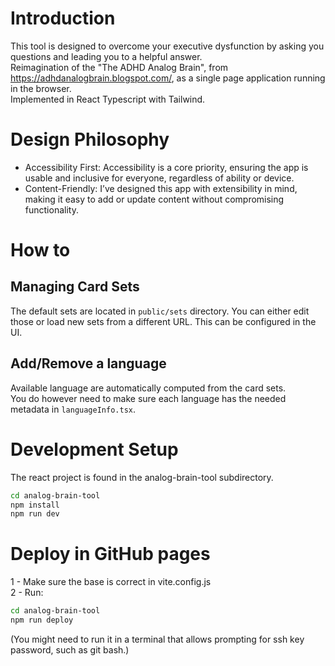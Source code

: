 # Introduction

This tool is designed to overcome your executive dysfunction by asking you questions and leading you to a helpful answer.  
Reimagination of the "The ADHD Analog Brain", from https://adhdanalogbrain.blogspot.com/, as a single page application running in the browser.  
Implemented in React Typescript with Tailwind.  

# Design Philosophy
- Accessibility First: Accessibility is a core priority, ensuring the app is usable and inclusive for everyone, regardless of ability or device.
- Content-Friendly: I’ve designed this app with extensibility in mind, making it easy to add or update content without compromising functionality.


# How to
## Managing Card Sets
The default sets are located in `public/sets` directory. You can either edit those or load new sets from a different URL. This can be configured in the UI.  

## Add/Remove a language
Available language are automatically computed from the card sets.  
You do however need to make sure each language has the needed metadata in `languageInfo.tsx`.

# Development Setup

The react project is found in the analog-brain-tool subdirectory.  

```bash
cd analog-brain-tool
npm install
npm run dev
```

# Deploy in GitHub pages

1 - Make sure the base is correct in vite.config.js  
2 - Run:
```bash
cd analog-brain-tool
npm run deploy
```

(You might need to run it in a terminal that allows prompting for ssh key password, such as git bash.)
